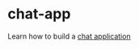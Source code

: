 # chat-app

Learn how to build a [chat application](https://github.com/florinpop17/app-ideas/blob/master/Projects/3-Advanced/Chat-App.md)

